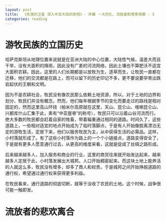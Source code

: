 ```yaml
---
layout: post
title:  《失落的卫星 深入中亚大陆的旅程》- 序幕 －大巴扎、流放者和塔季扬娜 - 3
categories: reading
---
```


# 游牧民族的立国历史

哈萨克斯坦从地理位置来说就是在亚洲大陆的中心位置，大陆性气候，温差大而且干旱，没有大面积的降雨，因此没有广袤的河流网络，因此土壤也不算肥沃不适宜大面积农耕。因此，这里的人们长期都是以放牧为生，逐草而生，让牧民一直都在迁移，他们的交流都是在路上，而可以留下的历史印记不多，更不要说要孕育出跌宕起伏的王朝和文明。

因为不是农耕社会，牧民没有像农民那么依赖土地资源，所以，对于土地的边界和划分，牧民们并没有概念。然而，他们每年根据季节的变化而要走过的路线是相对固定的，然而这里高山环绕（帕米尔高原就在这里，天山、昆仑山、喀喇昆仑山、兴都库什山汇集于此，素有“中亚屋脊”的称号），牧民只可以沿着山谷河流而行。绝大多数的牧民都会赶着自家的牲畜，带着辎重通过相同的道路。时间久了，这些道路上，一些相对适宜的地点开始成为了临时落脚点，于是有人开始像脱离漂泊无定的游牧生活，定居下来，他们以服务牧民为主，从中获得生活的必需品。这样，小村落就形成了。有了这些小村落作为路上的一个个小链接点，道路变得安全了，于是就有更多人愿意通行过去，从更高的维度来看，这就是促成了丝绸之路形成。

后来越来越多人，加入服务和商业的行业，这里的商贸往来就开始发达起来，越来越多人定居于此，小村落发展出大城邦。人口开始稠密起来。而这块土地上能养活的人就这么多，牧民没有增多，却多了商人和权贵。于是城邦之间开始挣脱道路的通行权，希望通过通行权来获得更多利益。

在牧民看来，通行道路的彻底切断，就等于没收了农民的土地。这个时候，战争很可能一触即发。



# 流放者的悲欢离合

<!--stackedit_data:
eyJoaXN0b3J5IjpbNDU3MTQ0NTIwLDg2OTE2NjIwNSwtMTEzMT
k5ODU3Ml19
-->